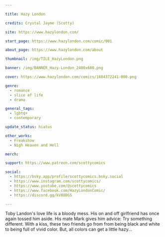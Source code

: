 ```yaml
---

title: Hazy London

credits: Crystal Jayme (Scotty)

site: https://www.hazylondon.com/

start_page: https://www.hazylondon.com/comic/001

about_page: https://www.hazylondon.com/about

thumbnail: /img/TILE_HazyLondon.png

banner: /img/BANNER_Hazy-London_2400x600.png

cover: https://www.hazylondon.com/comics/1684372241-000.png

genre:
  - romance
  - slice of life
  - drama

general_tags: 
  - lgbtq+
  - contemporary 

update_status: hiatus

other_works:
  - Freakshow
  - Nigh Heaven and Hell

merch: 

support: https://www.patreon.com/scottycomics

social: 
  - https://bsky.app/profile/scottycomics.bsky.social
  - https://www.instagram.com/scottycomics/
  - https://www.youtube.com/@scottycomics
  - https://www.facebook.com/HazyLondonComic/
  - https://discord.gg/kV88DG5

---
```


Toby Landon's love life is a bloody mess. His on and off girlfriend has once again tossed him aside. His mate Mark gives him advice: Try something different. With a kiss, these two friends go from from being black and white to being full of vivid color. But, all colors can get a little hazy...